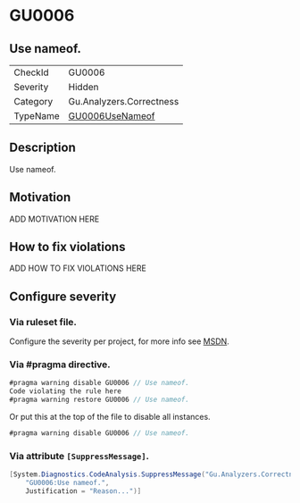 # GU0006
## Use nameof.

<!-- start generated table -->
<table>
<tr>
  <td>CheckId</td>
  <td>GU0006</td>
</tr>
<tr>
  <td>Severity</td>
  <td>Hidden</td>
</tr>
<tr>
  <td>Category</td>
  <td>Gu.Analyzers.Correctness</td>
</tr>
<tr>
  <td>TypeName</td>
  <td><a href="https://github.com/JohanLarsson/Gu.Analyzers/blob/master/Gu.Analyzers.Analyzers/GU0006UseNameof.cs">GU0006UseNameof</a></td>
</tr>
</table>
<!-- end generated table -->

## Description

Use nameof.

## Motivation

ADD MOTIVATION HERE

## How to fix violations

ADD HOW TO FIX VIOLATIONS HERE

<!-- start generated config severity -->
## Configure severity

### Via ruleset file.

Configure the severity per project, for more info see [MSDN](https://msdn.microsoft.com/en-us/library/dd264949.aspx).

### Via #pragma directive.
```C#
#pragma warning disable GU0006 // Use nameof.
Code violating the rule here
#pragma warning restore GU0006 // Use nameof.
```

Or put this at the top of the file to disable all instances.
```C#
#pragma warning disable GU0006 // Use nameof.
```

### Via attribute `[SuppressMessage]`.

```C#
[System.Diagnostics.CodeAnalysis.SuppressMessage("Gu.Analyzers.Correctness", 
    "GU0006:Use nameof.", 
    Justification = "Reason...")]
```
<!-- end generated config severity -->